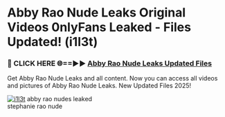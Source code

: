 # Abby Rao Nude Leaks Original Videos 0nlyFans Leaked - Files Updated! (i1l3t)

<h3>🔴 CLICK HERE 🌐==►► <a href="https://tinyurl.com/52m3yx9h" rel="nofollow">Abby Rao Nude Leaks Updated Files</a></h3>

Get Abby Rao Nude Leaks and all content. Now you can access all videos and pictures of Abby Rao Nude Leaks. New Updated Files 2025!

[![i1l3t](https://i.imgur.com/TnHtlc8.gif)](https://tinyurl.com/52m3yx9h)
abby rao nudes leaked<br>
stephanie rao nude